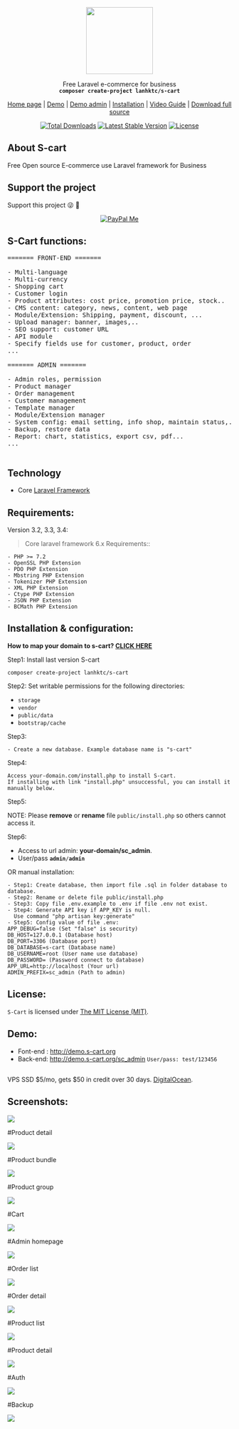 <p align="center">
    <img src="https://s-cart.org/logo.png" width="150">
</p>
<p align="center">Free Laravel e-commerce for business<br>
    <code><b>composer create-project lanhktc/s-cart</b></code></p>
<p align="center">
 <a href="https://s-cart.org">Home page</a> | <a href="https://demo.s-cart.org">Demo</a> | <a href="https://demo.s-cart.org/sc_admin">Demo admin</a> | <a href="https://s-cart.org/installation.html">Installation</a>  | <a href="https://s-cart.org/video-guide.html">Video Guide</a> | <a href="https://s-cart.org/download.html">Download full source</a>
</p>
<p align="center">
<a href="https://packagist.org/packages/lanhktc/s-cart"><img src="https://poser.pugx.org/lanhktc/s-cart/d/total.svg" alt="Total Downloads"></a>
<a href="https://packagist.org/packages/lanhktc/s-cart"><img src="https://poser.pugx.org/lanhktc/s-cart/v/stable.svg" alt="Latest Stable Version"></a>
<a href="https://packagist.org/packages/lanhktc/s-cart"><img src="https://poser.pugx.org/lanhktc/s-cart/license.svg" alt="License"></a>
</p>

## About S-cart
Free Open source E-commerce use Laravel framework for Business

## Support the project
Support this project :stuck_out_tongue_winking_eye: :pray:
<p align="center">
    <a href="https://www.paypal.me/LeLanh" target="_blank"><img src="https://img.shields.io/badge/Donate-PayPal-green.svg" data-origin="https://img.shields.io/badge/Donate-PayPal-green.svg" alt="PayPal Me"></a>
</p>

## S-Cart functions:

<pre>
======= FRONT-END =======

- Multi-language
- Multi-currency
- Shopping cart
- Customer login
- Product attributes: cost price, promotion price, stock..
- CMS content: category, news, content, web page
- Module/Extension: Shipping, payment, discount, ...
- Upload manager: banner, images,..
- SEO support: customer URL
- API module
- Specify fields use for customer, product, order
...

======= ADMIN =======

- Admin roles, permission
- Product manager
- Order management
- Customer management
- Template manager
- Module/Extension manager
- System config: email setting, info shop, maintain status,...
- Backup, restore data
- Report: chart, statistics, export csv, pdf...
...

</pre>

## Technology
- Core <a href="https://laravel.com">Laravel Framework</a>

## Requirements:

Version 3.2, 3.3, 3.4:

> Core laravel framework 6.x Requirements::

```
- PHP >= 7.2
- OpenSSL PHP Extension
- PDO PHP Extension
- Mbstring PHP Extension
- Tokenizer PHP Extension
- XML PHP Extension
- Ctype PHP Extension
- JSON PHP Extension
- BCMath PHP Extension
```

## Installation & configuration:

<b>How to map your domain to s-cart? <a href="https://s-cart.org/installation.html">CLICK HERE</a></b>

Step1: Install last version S-cart
```
composer create-project lanhktc/s-cart
```
Step2: Set writable permissions for the following directories: 
- <code>storage</code>
- <code>vendor</code>
- <code>public/data</code>
- <code>bootstrap/cache</code>

Step3:
```
- Create a new database. Example database name is "s-cart"
```

Step4:

```
Access your-domain.com/install.php to install S-cart.
If installing with link "install.php" unsuccessful, you can install it manually below.
```

Step5:

NOTE: Please <b>remove</b> or <b>rename</b> file <code>public/install.php</code> so others cannot access it.

Step6:
- Access to url admin: <b>your-domain/sc_admin</b>.
- User/pass <code><b>admin</b>/<b>admin</b></code>

OR manual installation:
```
- Step1: Create database, then import file .sql in folder database to database.
- Step2: Rename or delete file public/install.php
- Step3: Copy file .env.example to .env if file .env not exist.
- Step4: Generate API key if APP_KEY is null. 
  Use command "php artisan key:generate"
- Step5: Config value of file .env:
APP_DEBUG=false (Set "false" is security)
DB_HOST=127.0.0.1 (Database host)
DB_PORT=3306 (Database port)
DB_DATABASE=s-cart (Database name)
DB_USERNAME=root (User name use database)
DB_PASSWORD= (Password connect to database)
APP_URL=http://localhost (Your url)
ADMIN_PREFIX=sc_admin (Path to admin)
```


## License:

`S-Cart` is licensed under [The MIT License (MIT)](LICENSE).

## Demo:

- Font-end : http://demo.s-cart.org
- Back-end: http://demo.s-cart.org/sc_admin   <code>User/pass: test/123456</code>

## 

VPS SSD $5/mo, gets $50 in credit over 30 days. [DigitalOcean](https://m.do.co/c/450877e92a78).


## Screenshots:


<p><img src="https://s-cart.org/images/screen/v31/home.jpg" /></p>

#Product detail

<p><img src="https://s-cart.org/images/screen/v31/detail-1.jpg" /></p>

#Product bundle

<p><img src="https://s-cart.org/images/screen/v31/detail-bundle.jpg" /></p>

#Product group

<p><img src="https://s-cart.org/images/screen/v31/detail-group.jpg" /></p>

#Cart

<p><img src="https://s-cart.org/images/screen/v31/cart.jpg" /></p>

#Admin homepage

<p><img src="https://s-cart.org/images/screen/v31/admin-home.jpg" /></p>

#Order list

<p><img src="https://s-cart.org/images/screen/v31/order-list.jpg" /></p>

#Order detail

<p><img src="https://s-cart.org/images/screen/v31/order-detail.jpg" /></p>

#Product list

<p><img src="https://s-cart.org/images/screen/v31/product-list.jpg" /></p>

#Product detail

<p><img src="https://s-cart.org/images/screen/v31/product-detail.jpg" /></p>

#Auth

<p><img src="https://s-cart.org/images/screen/v31/auth.jpg" /></p>

#Backup

<p><img src="https://s-cart.org/images/screen/v31/backup.jpg" /></p>

